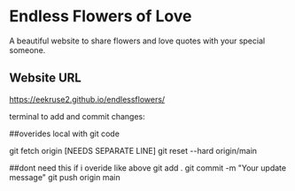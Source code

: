 # Endless Flowers of Love

A beautiful website to share flowers and love quotes with your special someone.

## Website URL
https://eekruse2.github.io/endlessflowers/

terminal to add and commit changes:

##overides local with git code

git fetch origin
[NEEDS SEPARATE LINE]
git reset --hard origin/main

##dont need this if i overide like above
git add .
git commit -m "Your update message"
git push origin main
